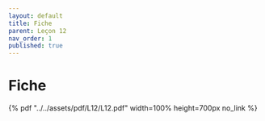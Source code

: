 ```yaml
---
layout: default
title: Fiche
parent: Leçon 12
nav_order: 1
published: true
---
```


# Fiche

{% pdf "../../assets/pdf/L12/L12.pdf" width=100% height=700px no_link %} 


